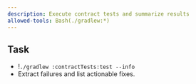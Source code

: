```yaml
---
description: Execute contract tests and summarize results
allowed-tools: Bash(./gradlew:*)
---
```


## Task
- !`./gradlew :contractTests:test --info`
- Extract failures and list actionable fixes.
